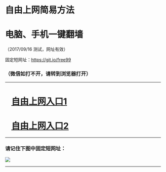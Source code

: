 ﻿# 自由上网简易方法

# 电脑、手机一键翻墙

（2017/09/16 测试，网址有效）

固定短网址：https://git.io/free99

### （微信如打不开，请转到浏览器打开）


***





# &nbsp;&nbsp; <a href="http://ft1181629076.fwq-tz1003.online/fwqtz01.html?t=091600113688 " target="_blank">自由上网入口1</a>
# &nbsp;&nbsp; <a href="http://ft2542020021.fwq-tz1004.online/fwqtz02.html?t=0916001678 " target="_blank">自由上网入口2</a>
***

### 请记住下图中固定短网址：

<img src="https://s3-us-west-2.amazonaws.com/fwq-1001/yjfq-20170905okok.png" /> 


***


